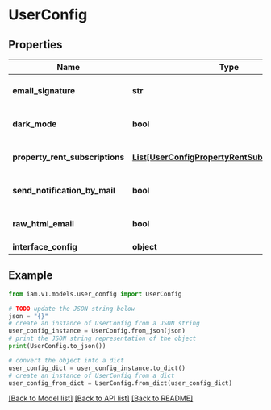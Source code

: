 # UserConfig


## Properties

Name | Type | Description | Notes
------------ | ------------- | ------------- | -------------
**email_signature** | **str** |  | [optional] [default to '']
**dark_mode** | **bool** |  | [optional] [default to False]
**property_rent_subscriptions** | [**List[UserConfigPropertyRentSubscriptionsInner]**](UserConfigPropertyRentSubscriptionsInner.md) |  | [optional] [default to []]
**send_notification_by_mail** | **bool** |  | [optional] [default to False]
**raw_html_email** | **bool** |  | [optional] [default to False]
**interface_config** | **object** |  | [optional] 

## Example

```python
from iam.v1.models.user_config import UserConfig

# TODO update the JSON string below
json = "{}"
# create an instance of UserConfig from a JSON string
user_config_instance = UserConfig.from_json(json)
# print the JSON string representation of the object
print(UserConfig.to_json())

# convert the object into a dict
user_config_dict = user_config_instance.to_dict()
# create an instance of UserConfig from a dict
user_config_from_dict = UserConfig.from_dict(user_config_dict)
```
[[Back to Model list]](../README.md#documentation-for-models) [[Back to API list]](../README.md#documentation-for-api-endpoints) [[Back to README]](../README.md)


